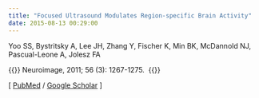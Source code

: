 ```yaml
---
title: "Focused Ultrasound Modulates Region-specific Brain Activity"
date: 2015-08-13 00:29:00
---
```


Yoo SS, Bystritsky A, Lee JH, Zhang Y, Fischer K, Min BK, McDannold NJ, Pascual-Leone A, Jolesz FA 

{{<format bright-green>}}
Neuroimage, 2011; 56 (3): 1267-1275. 
{{</format>}}

[ [PubMed](http://www.ncbi.nlm.nih.gov/pubmed/?term=Focused+Ultrasound+Modulates+Region-specific+Brain+Activity) / [Google Scholar](https://scholar.google.com/scholar?q=Focused+Ultrasound+Modulates+Region-specific+Brain+Activity&btnG=&hl=en&lr=lang_en&as_sdt=0%2C5) ] 

